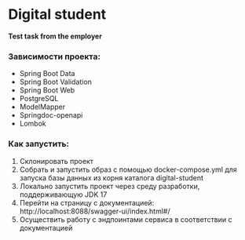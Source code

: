 # Digital student
**Test task from the employer**

### **Зависимости проекта:**
* Spring Boot Data
* Spring Boot Validation
* Spring Boot Web
* PostgreSQL
* ModelMapper
* Springdoc-openapi
* Lombok

### **Как запустить:**
1. Склонировать проект
2. Собрать и запустить образ с помощью docker-compose.yml для запуска базы данных из корня каталога digital-student
3. Локально запустить проект через среду разработки, поддерживающую JDK 17
4. Перейти на страницу с документацией: http://localhost:8088/swagger-ui/index.html#/
5. Осуществить работу с эндпоинтами сервиса в соответствии с документацией
